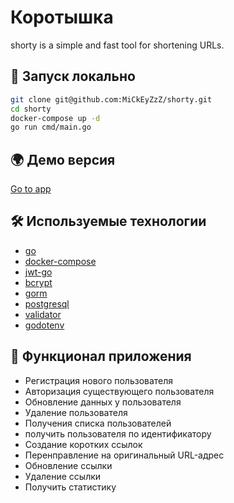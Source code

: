 # Коротышка

shorty is a simple and fast tool for shortening URLs.

## 🚀 Запуск локально

```zsh
git clone git@github.com:MiCkEyZzZ/shorty.git
cd shorty
docker-compose up -d
go run cmd/main.go
```

## 🌍 Демо версия

[Go to app]()

## 🛠 Используемые технологии

- [go](https://go.dev/)
- [docker-compose](https://docs.docker.com/compose/)
- [jwt-go](https://github.com/golang-jwt/jwt)
- [bcrypt](https://github.com/golang/crypto)
- [gorm](https://github.com/go-gorm/gorm)
- [postgresql](https://www.postgresql.org/)
- [validator](https://github.com/go-playground/validator)
- [godotenv](https://github.com/joho/godotenv)

## 📌 Функционал приложения

- Регистрация нового пользователя
- Авторизация существующего пользователя
- Обновление данных у пользователя
- Удаление пользователя
- Получения списка пользователей
- получить пользователя по идентификатору
- Создание коротких ссылок
- Перенправление на оригинальный URL-адрес
- Обновление ссылки
- Удаление ссылки
- Получить статистику

